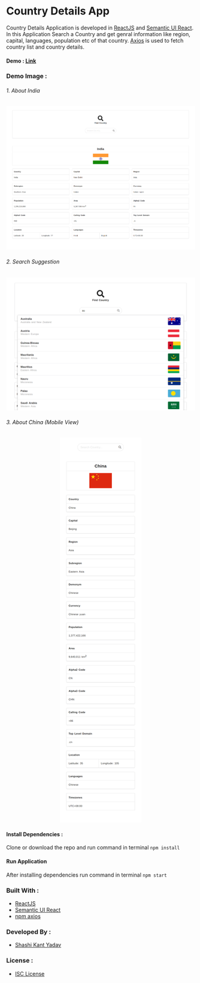 # Country Details App

Country Details Application is developed in [ReactJS](https://reactjs.org/) and [Semantic UI React](https://react.semantic-ui.com/). In this Application Search a Country and get genral information like region, capital, languages, population etc of that country.
[Axios](https://www.npmjs.com/package/axios) is used to fetch country list and country details.

#### Demo : [Link]()

### Demo Image :

###### 1. About India

<p align="center">
  <img src="./src/images/india.png">
</p>

###### 2. Search Suggestion

<p align="center">
  <img src="./src/images/search.png">
</p>

###### 3. About China (Mobile View)

<p align="center">
  <img src="./src/images/china.png">
</p>

#### Install Dependencies :

Clone or download the repo and run command in terminal
`npm install`

#### Run Application

After installing dependencies run command in terminal
`npm start`

### Built With :

- [ReactJS](https://reactjs.org/)
- [Semantic UI React](https://react.semantic-ui.com/)
- [npm axios](https://www.npmjs.com/package/axios)

### Developed By :

- [Shashi Kant Yadav](https://github.com/shashikant712)

### License :

- [ISC License](https://choosealicense.com/licenses/isc/)
